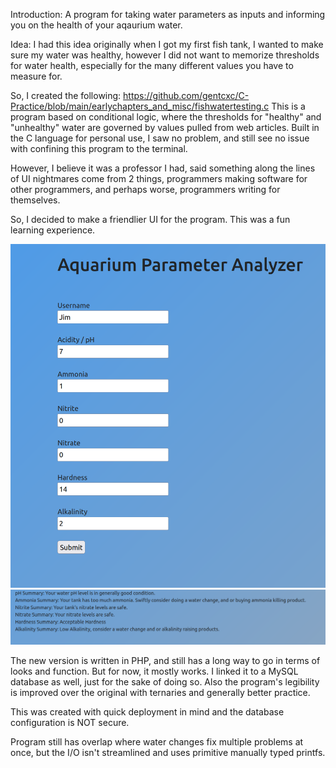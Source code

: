 Introduction:
  A program for taking water parameters as inputs and informing you on the health of your aqaurium water.

Idea:
  I had this idea originally when I got my first fish tank, I wanted to make sure my water was healthy, however I did not want to memorize
  thresholds for water health, especially for the many different values you have to measure for.
  
  So, I created the following: https://github.com/gentcxc/C-Practice/blob/main/earlychapters_and_misc/fishwatertesting.c
  This is a program based on conditional logic, where the thresholds for "healthy" and "unhealthy" water are governed by
  values pulled from web articles. Built in the C language for personal use, I saw no problem, and still see no issue with confining this 
  program to the terminal.
  
  However, I believe it was a professor I had, said something along the lines of UI nightmares come from 2 things, programmers making
  software for other programmers, and perhaps worse, programmers writing for themselves.
  
  So, I decided to make a friendlier UI for the program. This was 
  a fun learning experience.
  
  <img src="images/website1.png" width ="700" height="550"> 
  <img src="images/website2.png">
  
  The new version is written in PHP, and still has a long way to go in terms of looks and function. But for now, it mostly works. I linked it to a 
  MySQL database as well, just for the sake of doing so. Also the program's legibility is improved over the original with ternaries and generally 
  better practice.
  
  This was created with quick deployment in mind and the database configuration is NOT secure.
  
  Program still has overlap where water changes fix multiple problems at once, but the I/O isn't streamlined and uses primitive manually typed
  printfs.
